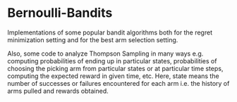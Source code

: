 # Bernoulli-Bandits

Implementations of some popular bandit algorithms both for the regret minimization setting and for the best arm selection setting.

Also, some code to analyze Thompson Sampling in many ways e.g. computing probabilities of ending up in particular states, probabilities of choosing the picking arm from particular states or at particular time steps, computing the expected reward in given time, etc. Here, state means the number of successes or failures encountered for each arm i.e. the history of arms pulled and rewards obtained.
